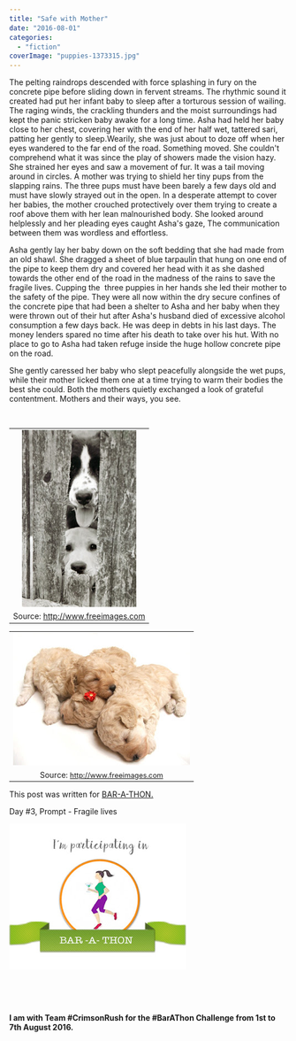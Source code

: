 ```yaml
---
title: "Safe with Mother"
date: "2016-08-01"
categories: 
  - "fiction"
coverImage: "puppies-1373315.jpg"
---
```


The pelting raindrops descended with force splashing in fury on the concrete pipe before sliding down in fervent streams. The rhythmic sound it created had put her infant baby to sleep after a torturous session of wailing. The raging winds, the crackling thunders and the moist surroundings had kept the panic stricken baby awake for a long time. Asha had held her baby close to her chest, covering her with the end of her half wet, tattered sari, patting her gently to sleep.Wearily, she was just about to doze off when her eyes wandered to the far end of the road. Something moved. She couldn't comprehend what it was since the play of showers made the vision hazy. She strained her eyes and saw a movement of fur. It was a tail moving around in circles. A mother was trying to shield her tiny pups from the slapping rains. The three pups must have been barely a few days old and must have slowly strayed out in the open. In a desperate attempt to cover her babies, the mother crouched protectively over them trying to create a roof above them with her lean malnourished body. She looked around helplessly and her pleading eyes caught Asha's gaze, The communication between them was wordless and effortless.

Asha gently lay her baby down on the soft bedding that she had made from an old shawl. She dragged a sheet of blue tarpaulin that hung on one end of the pipe to keep them dry and covered her head with it as she dashed towards the other end of the road in the madness of the rains to save the fragile lives. Cupping the  three puppies in her hands she led their mother to the safety of the pipe. They were all now within the dry secure confines of the concrete pipe that had been a shelter to Asha and her baby when they were thrown out of their hut after Asha's husband died of excessive alcohol consumption a few days back. He was deep in debts in his last days. The money lenders spared no time after his death to take over his hut. With no place to go to Asha had taken refuge inside the huge hollow concrete pipe on the road.

She gently caressed her baby who slept peacefully alongside the wet pups, while their mother licked them one at a time trying to warm their bodies the best she could. Both the mothers quietly exchanged a look of grateful contentment. Mothers and their ways, you see.

 

<table class="tr-caption-container" style="margin-left: auto; margin-right: auto; text-align: center;" cellspacing="0" cellpadding="0" align="center"><tbody><tr><td style="text-align: center;"><a style="margin-left: auto; margin-right: auto;" href="https://4.bp.blogspot.com/-v3zg8cB2AZ0/V54H2fJT14I/AAAAAAAApms/s_gVZZdK27M-4yCEWUPwt1szTYVYy4U3ACEw/s1600/puppies-1373315.jpg"><img src="images/puppies-1373315.jpg" width="207" height="320" border="0"></a></td></tr><tr><td class="tr-caption" style="text-align: center;">Source:&nbsp;<a href="http://www.freeimages.com/">http://www.freeimages.com</a></td></tr></tbody></table>

<table class="tr-caption-container" style="margin-left: auto; margin-right: auto; text-align: center;" cellspacing="0" cellpadding="0" align="center"><tbody><tr><td style="text-align: center;"><img style="margin-left: auto; margin-right: auto;" src="images/little-puppies-1552529.jpg" width="320" height="240" border="0"></td></tr><tr><td class="tr-caption" style="text-align: center;">Source:&nbsp;<a style="font-size: 12.8px;" href="http://www.freeimages.com/">http://www.freeimages.com</a></td></tr></tbody></table>

This post was written for [BAR-A-THON.](https://blogarhythmblog.wordpress.com/) 

Day #3, Prompt - Fragile lives

[![](images/barathon4.jpg)](https://2.bp.blogspot.com/-eeDH0hJQNqg/V54r_Uenx-I/AAAAAAAApnQ/OmXIMl1fXp83y55Jkfd7afLrWD4UvHRCgCLcB/s1600/barathon.jpg)

 

 

**I am with Team #CrimsonRush for the #BarAThon Challenge from 1st to 7th August 2016.**
